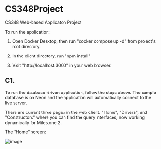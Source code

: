 # CS348Project
CS348 Web-based Applicaton Project

To run the application:

1. Open Docker Desktop, then run "docker compose up -d" from project's root directory.

2. In the client directory, run "npm install"

3. Visit "http://localhost:3000" in your web browser.


## C1.
To run the database-driven application, follow the steps above. The sample database is on Neon and the application will automatically connect to the live server.

There are current three pages in the web client: "Home", "Drivers", and "Constructors" where you can find the query interfaces, now working dynamically for Milestone 2.

The "Home" screen:

![image](https://github.com/Ari1029/CS348Project/assets/87958079/494c93a2-c9ce-42b8-98f2-5119d7afa403)
